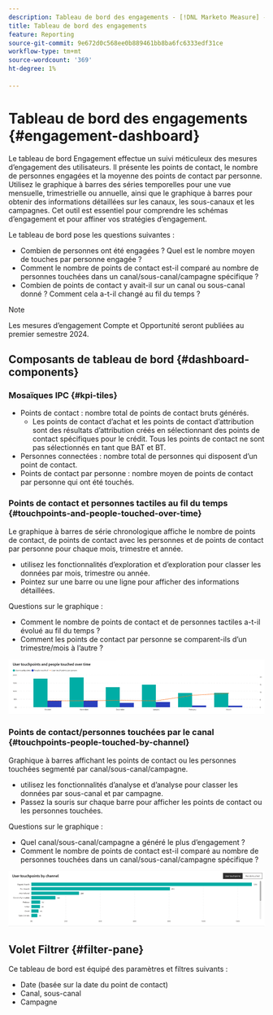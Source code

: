 ```yaml
---
description: Tableau de bord des engagements - [!DNL Marketo Measure] - Produit
title: Tableau de bord des engagements
feature: Reporting
source-git-commit: 9e672d0c568ee0b889461bb8ba6fc6333edf31ce
workflow-type: tm+mt
source-wordcount: '369'
ht-degree: 1%

---
```


# Tableau de bord des engagements {#engagement-dashboard}

Le tableau de bord Engagement effectue un suivi méticuleux des mesures d’engagement des utilisateurs. Il présente les points de contact, le nombre de personnes engagées et la moyenne des points de contact par personne. Utilisez le graphique à barres des séries temporelles pour une vue mensuelle, trimestrielle ou annuelle, ainsi que le graphique à barres pour obtenir des informations détaillées sur les canaux, les sous-canaux et les campagnes. Cet outil est essentiel pour comprendre les schémas d’engagement et pour affiner vos stratégies d’engagement.

Le tableau de bord pose les questions suivantes :

* Combien de personnes ont été engagées ? Quel est le nombre moyen de touches par personne engagée ?
* Comment le nombre de points de contact est-il comparé au nombre de personnes touchées dans un canal/sous-canal/campagne spécifique ?
* Combien de points de contact y avait-il sur un canal ou sous-canal donné ? Comment cela a-t-il changé au fil du temps ?

>[!NOTE]
>
>Les mesures d’engagement Compte et Opportunité seront publiées au premier semestre 2024.

## Composants de tableau de bord {#dashboard-components}

### Mosaïques IPC {#kpi-tiles}

* Points de contact : nombre total de points de contact bruts générés.
   * Les points de contact d’achat et les points de contact d’attribution sont des résultats d’attribution créés en sélectionnant des points de contact spécifiques pour le crédit. Tous les points de contact ne sont pas sélectionnés en tant que BAT et BT.
* Personnes connectées : nombre total de personnes qui disposent d’un point de contact.
* Points de contact par personne : nombre moyen de points de contact par personne qui ont été touchés.

### Points de contact et personnes tactiles au fil du temps {#touchpoints-and-people-touched-over-time}

Le graphique à barres de série chronologique affiche le nombre de points de contact, de points de contact avec les personnes et de points de contact par personne pour chaque mois, trimestre et année.

* utilisez les fonctionnalités d’exploration et d’exploration pour classer les données par mois, trimestre ou année.
* Pointez sur une barre ou une ligne pour afficher des informations détaillées.

Questions sur le graphique :

* Comment le nombre de points de contact et de personnes tactiles a-t-il évolué au fil du temps ?
* Comment les points de contact par personne se comparent-ils d’un trimestre/mois à l’autre ?

![](assets/engagement-dashboard-1.png)

### Points de contact/personnes touchées par le canal {#touchpoints-people-touched-by-channel}

Graphique à barres affichant les points de contact ou les personnes touchées segmenté par canal/sous-canal/campagne.

* utilisez les fonctionnalités d’analyse et d’analyse pour classer les données par sous-canal et par campagne.
* Passez la souris sur chaque barre pour afficher les points de contact ou les personnes touchées.

Questions sur le graphique :

* Quel canal/sous-canal/campagne a généré le plus d’engagement ?
* Comment le nombre de points de contact est-il comparé au nombre de personnes touchées dans un canal/sous-canal/campagne spécifique ?

![](assets/engagement-dashboard-2.png)

## Volet Filtrer {#filter-pane}

Ce tableau de bord est équipé des paramètres et filtres suivants :

* Date (basée sur la date du point de contact)
* Canal, sous-canal
* Campagne

